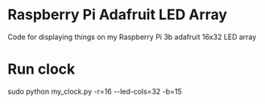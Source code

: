 # Raspberry Pi Adafruit LED Array
Code for displaying things on my Raspberry Pi 3b adafruit 16x32 LED array  

# Run clock
sudo python my_clock.py -r=16 --led-cols=32 -b=15
